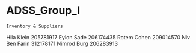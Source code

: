 # ADSS_Group_I
 ~~~~~~~~~~~~~~~~~~~~~
 Inventory & Suppliers 
 ~~~~~~~~~~~~~~~~~~~~~
 Hila Klein 205781917
 Eylon Sade 206174435
 Rotem Cohen 209014570
 Niv Ben Farin 312178171
 Nimrod Burg 206283913
